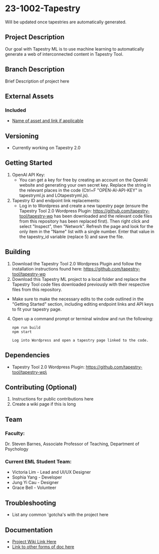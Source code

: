 # 23-1002-Tapestry

Will be updated once tapestries are automatically generated. 

## Project Description
Our goal with Tapestry ML is to use machine learning to automatically generate a web of interconnected content in Tapestry Tool. 

## Branch Description
Brief Description of project here

## External Assets

### Included
- [Name of asset and link if applicable](https://www.google.com)

## Versioning
- Currently working on Tapestry 2.0 

## Getting Started

1. OpenAI API Key:
   - You can get a key for free by creating an account on the OpenAI website and generating your own secret key. Replace the string in the relevant places in the code (Ctrl+F "OPEN-AI-API-KEY" in tapestryml.js and LOtapestryml.js).
3. Tapestry ID and endpoint link replacements:
   - Log in to Wordpress and create a new tapestry page (ensure the Tapestry Tool 2.0 Wordpress Plugin: https://github.com/tapestry-tool/tapestry-wp has been downloaded and the relevant code files from this repository has been replaced first). Then right click and select "Inspect", then "Network". Refresh the page and look for the only item in the "Name" list with a single number. Enter that value in the tapestry_id variable (replace 5) and save the file.

## Building

1. Download the Tapestry Tool 2.0 Wordpress Plugin and follow the installation instructions found here: https://github.com/tapestry-tool/tapestry-wp 
2. Download this Tapestry ML project to a local folder and replace the Tapestry Tool code files downloaded previously with their respective files from this repository.
  - Make sure to make the necessary edits to the code outlined in the "Getting Started" section, including editing endpoint links and API keys to fit your tapestry page.
4. Open up a command prompt or terminal window and run the following:
   ```shell
   npm run build
   npm start

   Log into Wordpress and open a tapestry page linked to the code. 

## Dependencies
- Tapestry Tool 2.0 Wordpress Plugin: https://github.com/tapestry-tool/tapestry-wp\

## Contributing (Optional) 

1. Instructions for public contributions here
2. Create a wiki page if this is long

## Team

### Faculty:
Dr. Steven Barnes, Associate Professor of Teaching, Department of Psychology

### Current EML Student Team:

- Victoria Lim -  Lead and UI/UX Designer
- Sophia Yang - Developer
- Jung Yi Cau - Designer
- Grace Bell - Volunteer 

## Troubleshooting
- List any common 'gotcha's with the project here

## Documentation
- [Project Wiki Link Here](https://wiki.ubc.ca/Documentation:23-3002_Tapestry_Tool_ML)
- [Link to other forms of doc here]()
